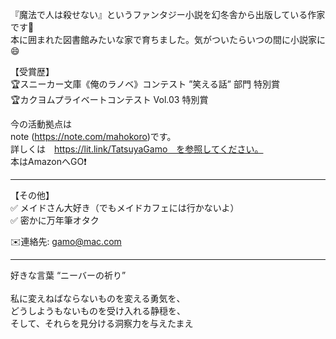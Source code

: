 『魔法で人は殺せない』というファンタジー小説を幻冬舎から出版している作家です📖<br>
本に囲まれた図書館みたいな家で育ちました。気がついたらいつの間に小説家に😄<br>

【受賞歴】<br>
🏆スニーカー文庫《俺のラノベ》コンテスト ”笑える話” 部門 特別賞<br>
🏆カクヨムプライベートコンテスト Vol.03 特別賞<br>

今の活動拠点は<br>
note (https://note.com/mahokoro)です。<br>
詳しくは　https://lit.link/TatsuyaGamo　を参照してください。<br>
本はAmazonへGO❗️<br>
- - - - - - - - - - - - - - - - - - - - - - - - - - - - - - 
【その他】<br>
✅ メイドさん大好き（でもメイドカフェには行かないよ）<br>
✅ 密かに万年筆オタク<br>

✉️連絡先: gamo@mac.com<br>

- - - - - - - - - - - - - - - - - - - - - - - - - - - - - -

好きな言葉 “ニーバーの祈り”<br>
<br>
私に変えねばならないものを変える勇気を、<br>
どうしようもないものを受け入れる静穏を、<br>
そして、それらを見分ける洞察力を与えたまえ<br>

<!---
Tatsuyagamo/Tatsuyagamo is a ✨ special ✨ repository because its `README.md` (this file) appears on your GitHub profile.
You can click the Preview link to take a look at your changes.
--->
